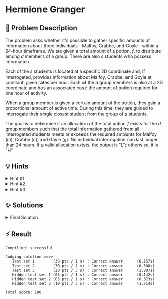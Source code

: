 # Hermione Granger

## 📝 Problem Description

The problem asks whether it's possible to gather specific amounts of information about three individuals—Malfoy, Crabbe, and Goyle—within a 24-hour timeframe. We are given a total amount of a potion, $f$, to distribute among $d$ members of a group. There are also $s$ students who possess information.

Each of the $s$ students is located at a specific 2D coordinate and, if interrogated, provides information about Malfoy, Crabbe, and Goyle at constant, given rates per hour. Each of the $d$ group members is also at a 2D coordinate and has an associated cost: the amount of potion required for one hour of activity.

When a group member is given a certain amount of the potion, they gain a proportional amount of active time. During this time, they are guided to interrogate their single closest student from the group of $s$ students.

The goal is to determine if an allocation of the total potion $f$ exists for the $d$ group members such that the total information gathered from all interrogated students meets or exceeds the required amounts for Malfoy ($m$), Crabbe ($c$), and Goyle ($g$). No individual interrogation can last longer than 24 hours. If a valid allocation exists, the output is "L"; otherwise, it is "H".

## 💡 Hints

<details>
<summary>Hint #1</summary>
The problem states that each DA member is guided towards their *closest* Slytherin student. Before considering the resource allocation, how can you efficiently determine this mapping for every DA member? This is a classic computational geometry problem.
</details>
<details>
<summary>Hint #2</summary>
The task of finding the nearest neighbor for a set of query points among a static set of sites can be solved efficiently. A Voronoi diagram partitions the plane into regions based on the closest site. The dual of the Voronoi diagram, a **Delaunay triangulation**, is a powerful structure often used in libraries like CGAL to answer nearest neighbor queries. Once this mapping is established, the problem changes. What happens if multiple DA members are closest to the same Slytherin?
</details>
<details>
<summary>Hint #3</summary>
After determining which Slytherin each DA member can interrogate, the problem becomes one of resource allocation. You have a budget of Felix Felicis ($f$) and a time limit (24 hours). You must satisfy three minimum information requirements. This setup, involving allocating resources subject to linear constraints, is a strong indicator that **Linear Programming (LP)** is a suitable framework. Think about what your decision variables should be. A good choice of variables will make the constraints easy to express.
</details>

## ✨ Solutions

<details>
<summary>Final Solution</summary>
This problem can be decomposed into two main parts. First, we have a geometric subproblem: for each DA member, we must identify the Slytherin student they will interrogate. Second, we have a resource allocation subproblem: we must decide how to distribute the Felix Felicis to gather the required information.

### Part 1: Finding the Closest Slytherin

The problem states that each DA member is guided to their unique closest Slytherin student. This is a nearest neighbor problem. Given the large number of DA members and Slytherin students, a naive approach of calculating all pairwise distances would be too slow.

A more efficient method is to use a **Delaunay triangulation**. By constructing a Delaunay triangulation on the set of Slytherin student locations, we create a data structure that allows for fast nearest neighbor queries. For each DA member's location, we can query the triangulation to find the closest Slytherin vertex in logarithmic time on average. This gives us a mapping from each DA member to a specific Slytherin student.

### Part 2: Resource Allocation via Linear Programming

Once we have this mapping, the problem becomes one of optimally allocating our resources (Felix Felicis and time) to meet a set of goals (information thresholds). This is a classic scenario for **Linear Programming (LP)**. We need to determine if a *feasible* solution exists that satisfies all constraints.

#### LP Formulation

1.  **Decision Variables:** The most critical step is defining the variables. A natural choice is to let the variable $x_i$ represent the total time (in hours) that Slytherin student $i$ is interrogated. This choice simplifies the formulation of the constraints. Other intuitive choices, like the amount of potion each DA member receives, can lead to non-linear constraints or more complex models.

2.  **Cost Simplification:** Multiple DA members might have the same Slytherin as their closest one. For a given Slytherin $i$, if several DA members can interrogate them, it is always optimal to use the DA member with the lowest Felix Felicis cost per hour. Therefore, for each Slytherin $i$ who is the target of at least one DA member, we can determine a single minimum cost, $\text{cost}_i$, required to interrogate them for one hour. Slytherins who are not the closest to any DA member can be ignored.

3.  **Constraints:** With the variables $x_i$ and costs $\text{cost}_i$ defined, we can formulate the constraints:

    *   **Time Limit:** Each Slytherin can be interrogated for at most 24 hours.
        $0 \le x_i \le 24$ for each active Slytherin $i$.

    *   **Felix Felicis Budget:** The total amount of potion used cannot exceed the available amount, $f$. The potion cost for interrogating Slytherin $i$ for $x_i$ hours is $x_i \cdot \text{cost}_i$.
        $\sum_{i} x_i \cdot \text{cost}_i \le f$

    *   **Information Requirements:** The total information gathered for each of Malfoy, Crabbe, and Goyle must meet the minimum thresholds $m$, $c$, and $g$. Let $(m_i, c_i, g_i)$ be the information rates for Slytherin $i$.
        *   $\sum_{i} x_i \cdot m_i \ge m$
        *   $\sum_{i} x_i \cdot c_i \ge c$
        *   $\sum_{i} x_i \cdot g_i \ge g$

We are not trying to maximize or minimize any particular value; we only need to know if there exists any set of values for $x_i$ that satisfies all these constraints simultaneously. This is a **feasibility problem**. The LP solver will tell us if such a solution exists.

#### Implementation Detail: Variable Indexing

A potential performance issue arises if the input indices for Slytherins are large and sparse (e.g., only Slytherins with indices 0 and $10^9$ are relevant). An LP solver might create variables for all indices in between, leading to a huge, slow model. To avoid this, we only create LP variables for the Slytherins that are actually targeted by at least one DA member. We can use a map or re-indexing scheme to map the original Slytherin indices to a compact set of LP variable indices (e.g., $0, 1, 2, \dots$).

The following C++ code implements this logic using the CGAL library for both the Delaunay triangulation and the LP solver.

```cpp
#include <iostream>
#include <vector>
#include <map>

#include <CGAL/Exact_predicates_inexact_constructions_kernel.h>
#include <CGAL/Triangulation_vertex_base_with_info_2.h>
#include <CGAL/Delaunay_triangulation_2.h>
#include <CGAL/QP_models.h>
#include <CGAL/QP_functions.h>
#include <CGAL/Gmpz.h>

// CGAL type definitions
typedef CGAL::Exact_predicates_inexact_constructions_kernel K;
typedef CGAL::Triangulation_vertex_base_with_info_2<int, K> Vb;
typedef CGAL::Triangulation_data_structure_2<Vb>            Tds;
typedef CGAL::Delaunay_triangulation_2<K, Tds>              Triangulation;

// LP type definitions
typedef int IT;
typedef CGAL::Gmpz ET;
typedef CGAL::Quadratic_program<IT> Program;
typedef CGAL::Quadratic_program_solution<ET> Solution;

typedef K::Point_2 Point;
typedef std::pair<Point, int> IPoint;

void solve() {
  // Read problem parameters
  int f, m, c, g, d, s;
  std::cin >> f >> m >> c >> g >> d >> s;
  
  // Read Slytherin data
  std::vector<IPoint> slytherin_locations;
  slytherin_locations.reserve(s);
  std::vector<std::vector<int>> info_amounts(s, std::vector<int>(3));
  for(int i = 0; i < s; ++i) {
    int x, y;
    std::cin >> x >> y >> info_amounts[i][0] >> info_amounts[i][1] >> info_amounts[i][2];
    slytherin_locations.emplace_back(Point(x, y), i);
  }
  
  // Read DA member data
  std::vector<Point> da_positions;
  da_positions.reserve(d);
  std::vector<int> required_ff(d);
  for(int i = 0; i < d; ++i) {
    int x, y;
    std::cin >> x >> y >> required_ff[i];
    da_positions.emplace_back(x, y);
  }
  
  // Part 1: Find nearest Slytherin for each DA member using Delaunay Triangulation
  Triangulation t;
  t.insert(slytherin_locations.begin(), slytherin_locations.end());
  
  // Determine the minimum Felix Felicis cost for each reachable Slytherin
  std::map<int, int> slytherin_min_ff_cost;
  for(int i = 0; i < d; ++i) {
    Triangulation::Vertex_handle vh = t.nearest_vertex(da_positions[i]);
    int slytherin_idx = vh->info();
    
    if (slytherin_min_ff_cost.find(slytherin_idx) == slytherin_min_ff_cost.end()) {
      slytherin_min_ff_cost[slytherin_idx] = required_ff[i];
    } else {
      slytherin_min_ff_cost[slytherin_idx] = std::min(slytherin_min_ff_cost[slytherin_idx], required_ff[i]);
    }
  }
  
  // Part 2: Construct and solve the Linear Program
  // Variables: x_i = time (in hours) Slytherin i is interrogated
  // Bounds: 0 <= x_i <= 24
  Program lp(CGAL::SMALLER, true, 0, true, 24); 
  
  // Set constraints
  // Constraint 0: Total FF used <= f
  // Constraint 1: Total Malfoy info >= m  => -Total Malfoy info <= -m
  // Constraint 2: Total Crabbe info >= c  => -Total Crabbe info <= -c
  // Constraint 3: Total Goyle info >= g   => -Total Goyle info <= -g
  int var_idx = 0;
  for(auto const& [slytherin_idx, ff_cost] : slytherin_min_ff_cost) {
    // FF constraint
    lp.set_a(var_idx, 0, ff_cost);
    
    // Information constraints (multiplied by -1 to match CGAL's <= format)
    lp.set_a(var_idx, 1, -info_amounts[slytherin_idx][0]);
    lp.set_a(var_idx, 2, -info_amounts[slytherin_idx][1]);
    lp.set_a(var_idx, 3, -info_amounts[slytherin_idx][2]);
    
    var_idx++;
  }
  
  lp.set_b(0, f);
  lp.set_b(1, -m);
  lp.set_b(2, -c);
  lp.set_b(3, -g);
  
  // Solve the LP
  Solution sol = CGAL::solve_linear_program(lp, ET());
  
  // Output result based on feasibility
  if (sol.is_infeasible()) {
    std::cout << "H" << std::endl;
  } else {
    std::cout << "L" << std::endl;
  }
}

int main() {
  std::ios_base::sync_with_stdio(false);
  std::cin.tie(NULL);
  
  int t;
  std::cin >> t;
  while(t--) {
    solve();
  }
  
  return 0;
}
```
</details>

## ⚡ Result

```plaintext
Compiling: successful

Judging solution >>>>
   Test set 1        (30 pts / 1 s) : Correct answer      (0.157s)
   Test set 2        (30 pts / 1 s) : Correct answer      (0.388s)
   Test set 3        (20 pts / 3 s) : Correct answer      (1.807s)
   Hidden test set 1 (05 pts / 1 s) : Correct answer      (0.142s)
   Hidden test set 2 (05 pts / 1 s) : Correct answer      (0.373s)
   Hidden test set 3 (10 pts / 3 s) : Correct answer      (1.714s)

Total score: 100
```